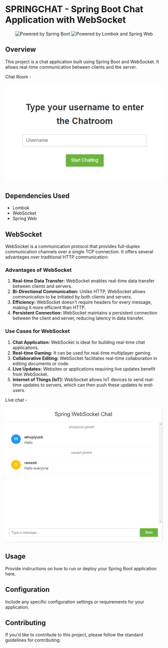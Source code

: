 <h1>SPRINGCHAT - Spring Boot Chat Application with WebSocket</h1>

<p align="center">
  <img src="https://img.shields.io/badge/Powered_by-Spring_Boot_and_WebSocket-green?style=for-the-badge&logo=spring" alt="Powered by Spring Boot">
  <img src="https://img.shields.io/badge/Powered_by-Lombok_and_Spring_Web-orange?style=for-the-badge&logo=java" alt="Powered by Lombok and Spring Web">
</p>

<h2>Overview</h2>
<p>This project is a chat application built using Spring Boot and WebSocket. It allows real-time communication between clients and the server.</p>

<p>Chat Room -</p>
<p align="center">
  <img src="src/main/resources/static/images/main.png" width="1000" alt="Spring Boot Chat Application">
</p>


<h2>Dependencies Used</h2>
<ul>
  <li>Lombok</li>
  <li>WebSocket</li>
  <li>Spring Web</li>
</ul>

<h2>WebSocket</h2>
<p>WebSocket is a communication protocol that provides full-duplex communication channels over a single TCP connection. It offers several advantages over traditional HTTP communication:</p>

<h3>Advantages of WebSocket</h3>
<ol>
  <li><strong>Real-time Data Transfer:</strong> WebSocket enables real-time data transfer between clients and servers.</li>
  <li><strong>Bi-Directional Communication:</strong> Unlike HTTP, WebSocket allows communication to be initiated by both clients and servers.</li>
  <li><strong>Efficiency:</strong> WebSocket doesn't require headers for every message, making it more efficient than HTTP.</li>
  <li><strong>Persistent Connection:</strong> WebSocket maintains a persistent connection between the client and server, reducing latency in data transfer.</li>
</ol>

<h3>Use Cases for WebSocket</h3>
<ol>
  <li><strong>Chat Application:</strong> WebSocket is ideal for building real-time chat applications.</li>
  <li><strong>Real-time Gaming:</strong> It can be used for real-time multiplayer gaming.</li>
  <li><strong>Collaborative Editing:</strong> WebSocket facilitates real-time collaboration in editing documents or code.</li>
  <li><strong>Live Updates:</strong> Websites or applications requiring live updates benefit from WebSocket.</li>
  <li><strong>Internet of Things (IoT):</strong> WebSocket allows IoT devices to send real-time updates to servers, which can then push these updates to end-users.</li>
</ol>

<p>Live chat -</p>
<p align="center">
  <img src="src/main/resources/static/images/chat.png" width="1000" alt="Spring Boot Chat Application">
</p>

<h2>Usage</h2>
<p>Provide instructions on how to run or deploy your Spring Boot application here.</p>

<h2>Configuration</h2>
<p>Include any specific configuration settings or requirements for your application.</p>

<h2>Contributing</h2>
<p>If you'd like to contribute to this project, please follow the standard guidelines for contributing.</p>

